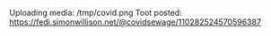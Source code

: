 Uploading media: /tmp/covid.png
Toot posted: https://fedi.simonwillison.net/@covidsewage/110282524570596387
